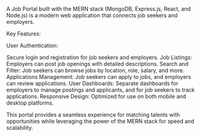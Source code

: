 A Job Portal built with the MERN stack (MongoDB, Express.js, React, and Node.js) is a modern web application that connects job seekers and employers.

Key Features:

User Authentication: 

  Secure login and registration for job seekers and employers.
  Job Listings: Employers can post job openings with detailed descriptions.
  Search and Filter: Job seekers can browse jobs by location, role, salary, and more.
  Applications Management: Job seekers can apply to jobs, and employers can review applications.
  User Dashboards: Separate dashboards for employers to manage postings and applicants, and for job seekers to track applications.
  Responsive Design: Optimized for use on both mobile and desktop platforms.

This portal provides a seamless experience for matching talents with opportunities while leveraging the power of the MERN stack for speed and scalability.
